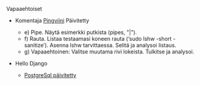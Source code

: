 Vapaaehtoiset

- Komentaja [Pingviini](https://github.com/bhg995/lise/blob/main/h2/pingviini.md)
  Päivitetty
  - e) Pipe. Näytä esimerkki putkista (pipes, "|").
  - f) Rauta. Listaa testaamasi koneen rauta (‘sudo lshw -short -sanitize’). Asenna lshw tarvittaessa. Selitä ja analysoi listaus.
  - g) Vapaaehtoinen: Valitse muutama rivi lokeista. Tulkitse ja analysoi.
 
- Hello Django
  - [PostgreSql päivitetty](https://github.com/bhg995/lise/blob/main/h6/helloDjango.md#postgresql-p%C3%A4ivitetty)
